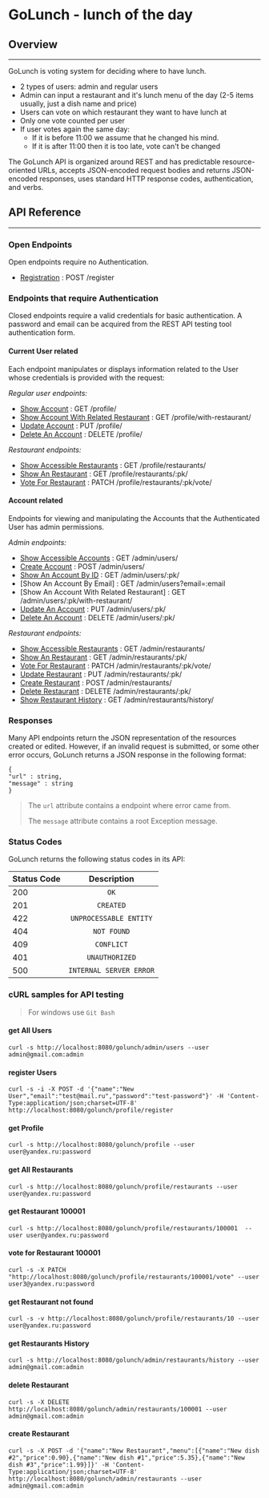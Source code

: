 # GoLunch - lunch of the day


## Overview
____
GoLunch is voting system for deciding where to have lunch.

- 2 types of users: admin and regular users 
- Admin can input a restaurant and it's lunch menu of the day (2-5 items usually, just a dish name and price)
- Users can vote on which restaurant they want to have lunch at
- Only one vote counted per user
- If user votes again the same day:
  - If it is before 11:00 we assume that he changed his mind.
  - If it is after 11:00 then it is too late, vote can't be changed

The GoLunch API is organized around REST and has
predictable resource-oriented URLs,
accepts JSON-encoded request bodies and returns
JSON-encoded responses, uses standard HTTP response codes,
authentication, and verbs.

## API Reference
____
### Open Endpoints 

Open endpoints require no Authentication.

- [Registration](https://github.com/GoJavaBoy/golunch/blob/golunch_v_1_1/doc/register.md) : POST /register

### Endpoints that require Authentication

Closed endpoints require a valid credentials for
basic authentication. A password and email can be
acquired from the REST API testing tool authentication form.

#### Current User related

Each endpoint manipulates or displays information related
to the User whose credentials is provided with the request:

_Regular user endpoints:_

- [Show Account](https://github.com/GoJavaBoy/golunch/blob/golunch_v_1_1/doc/user/get.md) : GET /profile/
- [Show Account With Related Restaurant](https://github.com/GoJavaBoy/golunch/blob/golunch_v_1_1/doc/user/getWithRestaurant.md) : GET /profile/with-restaurant/
- [Update Account](https://github.com/GoJavaBoy/golunch/blob/golunch_v_1_1/doc/user/put.md) : PUT /profile/
- [Delete An Account](https://github.com/GoJavaBoy/golunch/blob/golunch_v_1_1/doc/user/delete.md) : DELETE /profile/

_Restaurant endpoints:_

- [Show Accessible Restaurants](https://github.com/GoJavaBoy/golunch/blob/golunch_v_1_1/doc/user/restaurants/getAll.md) : GET /profile/restaurants/
- [Show An Restaurant](https://github.com/GoJavaBoy/golunch/blob/golunch_v_1_1/doc/user/restaurants/get.md) : GET /profile/restaurants/:pk/
- [Vote For Restaurant](https://github.com/GoJavaBoy/golunch/blob/golunch_v_1_1/doc/user/restaurants/vote.md) : PATCH /profile/restaurants/:pk/vote/

#### Account related

Endpoints for viewing and manipulating the Accounts
that the Authenticated User has admin permissions.

_Admin endpoints:_

- [Show Accessible Accounts](https://github.com/GoJavaBoy/golunch/blob/golunch_v_1_1/doc/admin/getAll.md) : GET /admin/users/
- [Create Account](https://github.com/GoJavaBoy/golunch/blob/golunch_v_1_1/doc/admin/post.md) : POST /admin/users/
- [Show An Account By ID](https://github.com/GoJavaBoy/golunch/blob/golunch_v_1_1/doc/admin/pk/get.md) : GET /admin/users/:pk/
- [Show An Account By Email] : GET /admin/users?email=:email
- [Show An Account With Related Restaurant] : GET /admin/users/:pk/with-restaurant/
- [Update An Account](https://github.com/GoJavaBoy/golunch/blob/golunch_v_1_1/doc/admin/pk/put.md) : PUT /admin/users/:pk/
- [Delete An Account](https://github.com/GoJavaBoy/golunch/blob/golunch_v_1_1/doc/admin/pk/delete.md) : DELETE /admin/users/:pk/

_Restaurant endpoints:_

- [Show Accessible Restaurants](https://github.com/GoJavaBoy/golunch/blob/golunch_v_1_1/doc/admin/restaurants/getAll.md) : GET /admin/restaurants/
- [Show An Restaurant](https://github.com/GoJavaBoy/golunch/blob/golunch_v_1_1/doc/admin/restaurants/get.md) : GET /admin/restaurants/:pk/
- [Vote For Restaurant](https://github.com/GoJavaBoy/golunch/blob/golunch_v_1_1/doc/admin/restaurants/vote.md) : PATCH /admin/restaurants/:pk/vote/
- [Update Restaurant](https://github.com/GoJavaBoy/golunch/blob/golunch_v_1_1/doc/admin/restaurants/put.md) : PUT /admin/restaurants/:pk/
- [Create Restaurant](https://github.com/GoJavaBoy/golunch/blob/golunch_v_1_1/doc/admin/restaurants/post.md) : POST /admin/restaurants/
- [Delete Restaurant](https://github.com/GoJavaBoy/golunch/blob/golunch_v_1_1/doc/admin/restaurants/delete.md) : DELETE /admin/restaurants/:pk/
- [Show Restaurant History](https://github.com/GoJavaBoy/golunch/blob/golunch_v_1_1/doc/admin/restaurants/getHistory.md) : GET /admin/restaurants/history/

### Responses
Many API endpoints return the JSON representation of
the resources created or edited.
However, if an invalid request is submitted,
or some other error occurs, GoLunch returns a JSON
response in the following format:
```
{
"url" : string,
"message" : string
}
```

>The `url` attribute contains a endpoint where error came from.
>
>The `message` attribute contains a root Exception message.

### Status Codes

GoLunch returns the following status codes in its API:

| Status Code | Description |
|----------------|:---------:|
| 200 | `OK` | 
| 201 | `CREATED` | 
| 422 | `UNPROCESSABLE ENTITY` |
| 404 | `NOT FOUND` |
| 409 | `CONFLICT` | 
| 401 | `UNAUTHORIZED` |
| 500 | `INTERNAL SERVER ERROR` | 

### cURL samples for API testing

> For windows use `Git Bash`

#### get All Users
`curl -s http://localhost:8080/golunch/admin/users --user admin@gmail.com:admin`

#### register Users
`curl -s -i -X POST -d '{"name":"New User","email":"test@mail.ru","password":"test-password"}' -H 'Content-Type:application/json;charset=UTF-8' http://localhost:8080/golunch/profile/register`

#### get Profile
`curl -s http://localhost:8080/golunch/profile --user user@yandex.ru:password`

#### get All Restaurants
`curl -s http://localhost:8080/golunch/profile/restaurants --user user@yandex.ru:password`

#### get Restaurant 100001
`curl -s http://localhost:8080/golunch/profile/restaurants/100001  --user user@yandex.ru:password`

#### vote for Restaurant 100001
`curl -s -X PATCH "http://localhost:8080/golunch/profile/restaurants/100001/vote" --user user3@yandex.ru:password`

#### get Restaurant not found
`curl -s -v http://localhost:8080/golunch/profile/restaurants/10 --user user@yandex.ru:password`

#### get Restaurants History
`curl -s http://localhost:8080/golunch/admin/restaurants/history --user admin@gmail.com:admin`

#### delete Restaurant
`curl -s -X DELETE http://localhost:8080/golunch/admin/restaurants/100001 --user admin@gmail.com:admin`

#### create Restaurant
`curl -s -X POST -d '{"name":"New Restaurant","menu":[{"name":"New dish #2","price":0.90},{"name":"New dish #1","price":5.35},{"name":"New dish #3","price":1.99}]}' -H 'Content-Type:application/json;charset=UTF-8' http://localhost:8080/golunch/admin/restaurants --user admin@gmail.com:admin`



